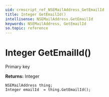 ```yaml
---
uid: crmscript_ref_NSEMailAddress_GetEmailId
title: Integer GetEmailId()
intellisense: NSEMailAddress.GetEmailId
keywords: NSEMailAddress, GetEmailId
so.topic: reference
---
```


# Integer GetEmailId()

Primary key

**Returns:** Integer

```crmscript
NSEMailAddress thing;
Integer emailId  = thing.GetEmailId();
```

